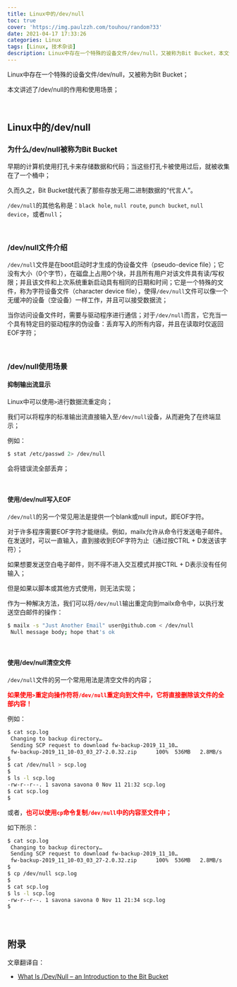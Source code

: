 ```yaml
---
title: Linux中的/dev/null
toc: true
cover: 'https://img.paulzzh.com/touhou/random?33'
date: 2021-04-17 17:33:26
categories: Linux
tags: [Linux, 技术杂谈]
description: Linux中存在一个特殊的设备文件/dev/null，又被称为Bit Bucket，本文讲述了/dev/null的作用和使用场景；
---
```


Linux中存在一个特殊的设备文件/dev/null，又被称为Bit Bucket；

本文讲述了/dev/null的作用和使用场景；

<br/>

<!--more-->

## **Linux中的/dev/null**

### **为什么/dev/null被称为Bit Bucket**

早期的计算机使用打孔卡来存储数据和代码；当这些打孔卡被使用过后，就被收集在了一个桶中；

久而久之，Bit Bucket就代表了那些存放无用二进制数据的“代言人”。

`/dev/null`的其他名称是：`black hole`, `null route`, `punch bucket`, `null device`，或者`null`；

<br/>

### **/dev/null文件介绍**

`/dev/null`文件是在boot启动时才生成的伪设备文件（pseudo-device file）；它没有大小（0个字节），在磁盘上占用0个块，并且所有用户对该文件具有读/写权限；并且该文件和上次系统重新启动具有相同的日期和时间；它是一个特殊的文件，称为字符设备文件（character device file），使得`/dev/null`文件可以像一个无缓冲的设备（空设备）一样工作，并且可以接受数据流；

当你访问设备文件时，需要与驱动程序进行通信；对于`/dev/null`而言，它充当一个具有特定目的驱动程序的伪设备：丢弃写入的所有内容，并且在读取时仅返回EOF字符；

<br/>

### **/dev/null使用场景**

#### **抑制输出流显示**

Linux中可以使用`>`进行数据流重定向；

我们可以将程序的标准输出流直接输入至`/dev/null`设备，从而避免了在终端显示；

例如：

```bash
$ stat /etc/passwd 2> /dev/null
```

会将错误流全部丢弃；

<br/>

#### **使用/dev/null写入EOF**

`/dev/null`的另一个常见用法是提供一个blank或null input，即EOF字符。

对于许多程序需要EOF字符才能继续。例如，mailx允许从命令行发送电子邮件。在发送时，可以一直输入，直到接收到EOF字符为止（通过按CTRL + D发送该字符）；

如果想要发送空白电子邮件，则不得不进入交互模式并按CTRL + D表示没有任何输入；

但是如果以脚本或其他方式使用，则无法实现；

作为一种解决方法，我们可以将`/dev/null`输出重定向到mailx命令中，以执行发送空白邮件的操作：

```bash
$ mailx -s "Just Another Email" user@github.com < /dev/null
 Null message body; hope that's ok
```

<br/>

#### **使用/dev/null清空文件**

`/dev/null`文件的另一个常用用法是清空文件的内容；

<font color="#f00">**如果使用`>`重定向操作符将`/dev/null`重定向到文件中，它将直接删除该文件的全部内容！**</font>

例如：

```bash
$ cat scp.log
 Changing to backup directory…
 Sending SCP request to download fw-backup-2019_11_10…
 fw-backup-2019_11_10-03_03_27-2.0.32.zip      100%  536MB   2.8MB/s   03:14    
$ 
$ cat /dev/null > scp.log
$ 
$ ls -l scp.log
-rw-r--r--. 1 savona savona 0 Nov 11 21:32 scp.log
$ cat scp.log 
$ 
```

或者，<font color="#f00">**也可以使用`cp`命令复制`/dev/null`中的内容至文件中；**</font>

如下所示：

```bash
$ cat scp.log 
 Changing to backup directory…
 Sending SCP request to download fw-backup-2019_11_10…
 fw-backup-2019_11_10-03_03_27-2.0.32.zip      100%  536MB   2.8MB/s   03:14
$ 
$ cp /dev/null scp.log 
$ 
$ cat scp.log 
$ ls -l scp.log 
-rw-r--r--. 1 savona savona 0 Nov 11 21:34 scp.log
$ 
```

<br/>

## **附录**

文章翻译自：

-   [What Is /Dev/Null – an Introduction to the Bit Bucket](https://www.putorius.net/introduction-to-dev-null.html)

<br/>

